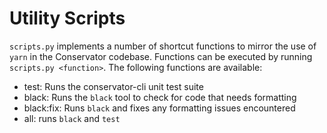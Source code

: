 # Utility Scripts

`scripts.py` implements a number of shortcut functions to mirror the use of `yarn` in the Conservator codebase. Functions can be executed by running `scripts.py <function>`.
The following functions are available:
 - test: Runs the conservator-cli unit test suite
 - black: Runs the `black` tool to check for code that needs formatting
 - black:fix: Runs `black` and fixes any formatting issues encountered
 - all: runs `black` and `test`